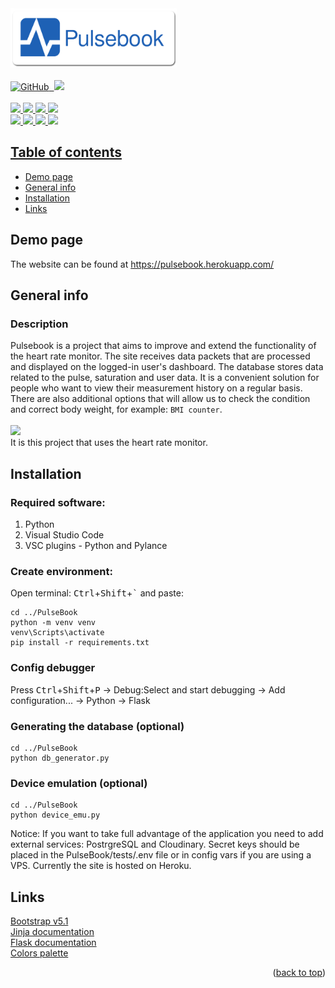 <div id="top"></div>
<div class="logos">
<a href="https://pulsebook.herokuapp.com/"><img src="testy/static/images/Pulsebook_banner.png" height="95"></a><br><br>
<a href="#"><img alt="GitHub" src="https://img.shields.io/github/license/piekny27/flask-projekt?style=flat-square">&nbsp; <img src="https://img.shields.io/website-up-down-green-red/https/pulsebook.herokuapp.com.svg?style=flat-square"></a><br><br>
<a href="https://github.com/piekny27/flask-projekt"><img src="https://img.shields.io/badge/Flask-330F63?style=for-the-badge&logo=flask&logoColor=white"> <img src="https://img.shields.io/badge/Bootstrap-563D7C?style=for-the-badge&logo=bootstrap&logoColor=white"> <img src="https://img.shields.io/badge/Python-3776AB?style=for-the-badge&logo=python&logoColor=white"> <img src="https://img.shields.io/badge/PostgreSQL-316192?style=for-the-badge&logo=postgresql&logoColor=white"><br>
<img src="https://img.shields.io/badge/adafruit-000000?style=for-the-badge&logo=adafruit&logoColor=white"> <img src="https://img.shields.io/badge/Heroku-430098?style=for-the-badge&logo=heroku&logoColor=white"> <img src="https://img.shields.io/badge/espressif-E7352C?style=for-the-badge&logo=espressif&logoColor=white"> <img src="https://img.shields.io/badge/blender-%23F5792A.svg?style=for-the-badge&logo=blender&logoColor=white">
</div>
<div class="other">
  
## Table of contents
* [Demo page](#demo-page)
* [General info](#general-info)
* [Installation](#installation)
* [Links](#links)

## Demo page
The website can be found at https://pulsebook.herokuapp.com/
## General info
### Description
Pulsebook is a project that aims to improve and extend the functionality of the heart rate monitor. The site receives data packets that are processed and displayed on the logged-in user's dashboard. The database stores data related to the pulse, saturation and user data. It is a convenient solution for people who want to view their measurement history on a regular basis. There are also additional options that will allow us to check the condition and correct body weight, for example: <code class="language-plaintext highlighter-rouge">BMI counter</code>.
<br><br>
<a href="#"><img src="https://cdn.discordapp.com/attachments/913059546275127306/985995974436589569/untitled45.png" height="150"></a>
<br>
It is this project that uses the heart rate monitor.
## Installation
### Required software:
1. Python
2. Visual Studio Code
3. VSC plugins - Python and Pylance

### Create environment:
Open terminal: <kbd>Ctrl</kbd>+<kbd>Shift</kbd>+<kbd>`</kbd> and paste:
```
cd ../PulseBook
python -m venv venv
venv\Scripts\activate
pip install -r requirements.txt
```
### Config debugger

Press <kbd>Ctrl</kbd>+<kbd>Shift</kbd>+<kbd>P</kbd> -> Debug:Select and start debugging -> Add configuration... -> Python -> Flask

### Generating the database (optional)
```
cd ../PulseBook
python db_generator.py 
```
### Device emulation (optional)
```
cd ../PulseBook
python device_emu.py
```
Notice:
If you want to take full advantage of the application you need to add external services: PostrgreSQL and Cloudinary. Secret keys should be placed in the PulseBook/tests/.env file or in config vars if you are using a VPS. Currently the site is hosted on Heroku.
## Links
[Bootstrap v5.1](https://getbootstrap.com/docs/5.1/getting-started/introduction/)
<br>
[Jinja documentation](https://jinja.palletsprojects.com/en/3.1.x/)
<br>
[Flask documentation](https://flask.palletsprojects.com/en/2.1.x/)
<br>
[Colors palette](https://coolors.co/0a1128-001f54-034078-1282a2-fefcfb)
<p align="right">(<a href="#top">back to top</a>)</p>
  </div>
